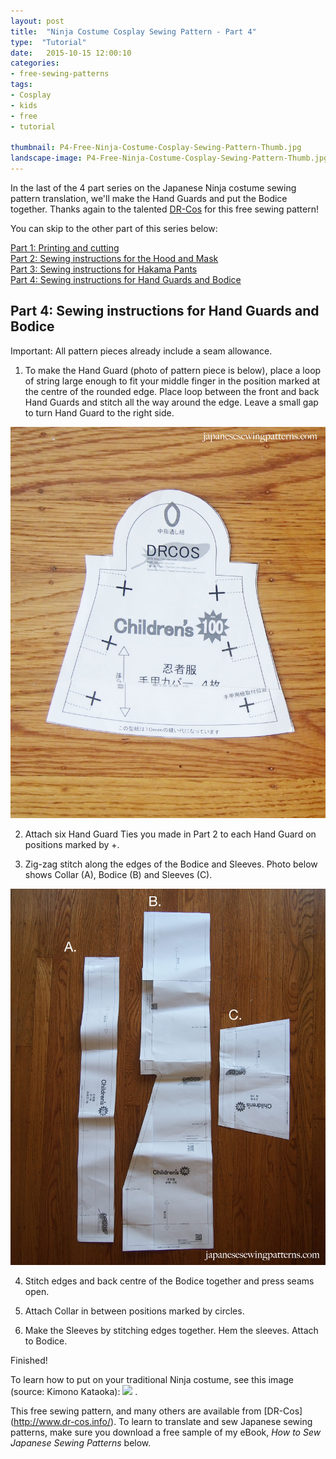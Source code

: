 ```yaml
---
layout: post
title:  "Ninja Costume Cosplay Sewing Pattern - Part 4"
type:  "Tutorial"
date:   2015-10-15 12:00:10
categories:
- free-sewing-patterns
tags:
- Cosplay
- kids
- free
- tutorial

thumbnail: P4-Free-Ninja-Costume-Cosplay-Sewing-Pattern-Thumb.jpg
landscape-image: P4-Free-Ninja-Costume-Cosplay-Sewing-Pattern-Thumb.jpg
---
```


In the last of the 4 part series on the Japanese Ninja costume sewing pattern translation, we'll make the Hand Guards and put the Bodice together. Thanks again to the talented [DR-Cos](http://www.dr-cos.info/fp-ninja.html) for this free sewing pattern!

You can skip to the other part of this series below:

[Part 1: Printing and cutting](/free-sewing-patterns/2015/10/15/ninja-costume-cosplay-free-sewing-pattern-part1.html)  
[Part 2: Sewing instructions for the Hood and Mask](/free-sewing-patterns/2015/10/15/ninja-costume-cosplay-free-sewing-pattern-part2.html)  
[Part 3: Sewing instructions for Hakama Pants](/free-sewing-patterns/2015/10/15/ninja-costume-cosplay-free-sewing-pattern-part3.html)  
[Part 4: Sewing instructions for Hand Guards and Bodice](/free-sewing-patterns/2015/10/15/ninja-costume-cosplay-free-sewing-pattern-part4.html)  

## Part 4: Sewing instructions for Hand Guards and Bodice

Important: All pattern pieces already include a seam allowance.

1. To make the Hand Guard (photo of pattern piece is below), place a loop of string large enough to fit your middle finger in the position marked at the centre of the rounded edge. Place loop between the front and back Hand Guards and stitch all the way around the edge. Leave a small gap to turn Hand Guard to the right side.

![Step 1 of Ninja costume](/img/2015/10/P4-S1-Free-Ninja-Costume-Cosplay-Sewing-Pattern.jpg "Step 1 of Ninja costume sewing pattern")

2. Attach six Hand Guard Ties you made in Part 2 to each Hand Guard on positions marked by +.

3. Zig-zag stitch along the edges of the Bodice and Sleeves. Photo below shows Collar (A), Bodice (B) and Sleeves (C).

![Step 2 of Ninja costume](/img/2015/10/P4-S2-Free-Ninja-Costume-Cosplay-Sewing-Pattern.jpg "Step 2 of Ninja costume sewing pattern")

4. Stitch edges and back centre of the Bodice together and press seams open.

5. Attach Collar in between positions marked by circles.

6. Make the Sleeves by stitching edges together. Hem the sleeves. Attach to Bodice.

Finished!

To learn how to put on your traditional Ninja costume, see this image (source: Kimono Kataoka):
<a href="http://livedoor.blogimg.jp/netagazou_okiba/imgs/1/3/132c2968.jpg" target="_blank"><img src="https://livedoor.blogimg.jp/netagazou_okiba/imgs/1/3/132c2968.jpg" /></a> .

This free sewing pattern, and many others are available from [DR-Cos] (http://www.dr-cos.info/). To learn to translate and sew Japanese sewing patterns, make sure you download a free sample of my eBook, *How to Sew Japanese Sewing Patterns* below.
